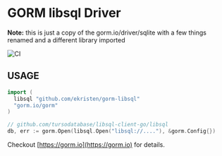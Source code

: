 # GORM libsql Driver

**Note:** this is just a copy of the gorm.io/driver/sqlite with a few things renamed and a different library imported

![CI](https://github.com/go-gorm/sqlite/workflows/CI/badge.svg)

## USAGE

```go
import (
  libsql "github.com/ekristen/gorm-libsql"
  "gorm.io/gorm"
)

// github.com/tursodatabase/libsql-client-go/libsql
db, err := gorm.Open(libsql.Open("libsql://...."), &gorm.Config{})
```

Checkout [https://gorm.io](https://gorm.io) for details.

